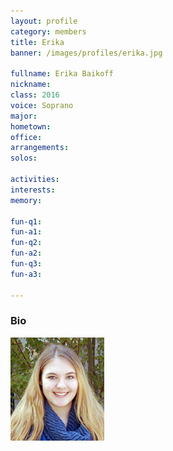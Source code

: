 ```yaml
---
layout: profile
category: members
title: Erika
banner: /images/profiles/erika.jpg

fullname: Erika Baikoff
nickname: 
class: 2016
voice: Soprano
major: 
hometown: 
office: 
arrangements: 
solos:

activities:
interests: 
memory: 

fun-q1: 
fun-a1: 
fun-q2: 
fun-a2: 
fun-q3: 
fun-a3: 

---
```


### Bio

![Erika](/images/members/current/erika.jpg)



